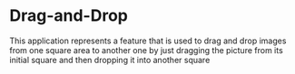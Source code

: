 # Drag-and-Drop
This application represents a feature that is used to drag and drop images from one square area to another one by just dragging the picture from its initial square and then dropping it into another square
